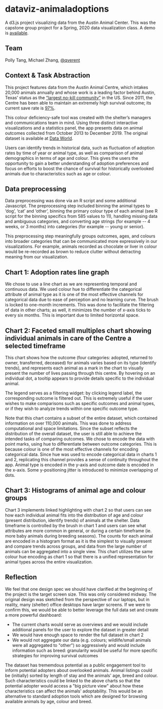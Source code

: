 # dataviz-animaladoptions
A d3.js project visualizing data from the Austin Animal Center. This was the capstone group project for a Spring, 2020 data visualization class. A demo is [available](https://qverent.github.io/dataviz-animaladoptions/).


## Team
Polly Tang, Michael Zhang, [@qverent](https://github.com/qverent)


## Context & Task Abstraction
This project features data from the Austin Animal Centre, which intakes 20,000 animals annually and whose work is a leading factor behind Austin, Texas’ status as the [“largest no-kill community”](http://www.austintexas.gov/page/no-kill-plan) in the US. Since 2011, the Centre has been able to maintain an extremely high survival outcome; its current save rate is [97%](https://www.austinpetsalive.org/about/our-story).

This colour deficiency-safe tool was created with the shelter’s managers and communications team in mind. Using three distinct interactive visualizations and a statistics panel, the app presents data on animal outcomes collected
from October 2013 to December 2019. The original dataset is available at [Data World](https://data.world/rebeccaclay/austin-tx-animal-center-stats).

Users can identify trends in historical data, such as fluctuation of adoption rates by time of year or animal type, as well as comparison of animal demographics in terms of age and colour. This gives the users the opportunity to gain a better understanding of adoption preferences and focus on efforts to boost the chance of survival for historically overlooked animals due to characteristics such as age or colour.


## Data preprocessing
Data preprocessing was done via an R script and some additional Javascript. The preprocessing step included binning the animal types to ‘dog’, ‘cat’ and ‘other’, binning the primary colour type of each animal (see R script for the binning specifics from 585 values to 11), handling missing data and ambiguous categories, and converting age strings (for example -- 4 weeks, or 3 months) into categories (for example -- young or senior).

This preprocessing step meaningfully groups outcomes, ages, and colours into broader categories that can be communicated more expressively in our visualizations. For example, animals recorded as chocolate or liver in colour would be re-recorded as brown to reduce clutter without detracting meaning from our visualization.


## Chart 1: Adoption rates line graph
We chose to use a line chart as we are representing temporal and continuous data. We used colour hue to differentiate the categorical attribute of animal type as it is one of the most effective channels for categorical data due to ease of perception and no learning curve. The brush is locked to one-month increments. This was done to facilitate the filtering of data in other charts; as well, it minimizes the number of x-axis ticks to every six months. This is important due to limited horizontal space.


## Chart 2: Faceted small multiples chart showing individual animals in care of the Centre a selected timeframe
This chart shows how the outcome (four categories: adopted, returned to owner, transferred, deceased) for animals varies based on its type (identify trends), and represents each animal as a mark in the chart to visually present the number of lives passing through this centre. By hovering on an individual dot, a tooltip appears to provide details specific to the individual animal.

The legend serves as a filtering widget: by clicking legend label, the corresponding outcome is filtered out. This is extremely useful if the user wishes to make comparisons such as specific outcomes and animal types, or if they wish to analyze trends within one specific outcome type.

Note that this chart contains a subset of the entire dataset, which contained information on over 110,000 animals. This was done to address computational and space limitations. Since the subset reflects the distribution of the overall dataset, the user is still able to achieve the intended tasks of comparing outcomes.
We chose to encode the data with point marks, using hue to differentiate between outcome categories. This is because colour is one of the most effective channels for encoding categorical data. Since hue was used to encode categorical data in charts 1 and 2, replicating this channel provides a sense of continuity throughout the app. Animal type is encoded in the y-axis and outcome date is encoded in the x-axis. Some y-positioning jitter is introduced to minimize overlapping of dots.


## Chart 3: Histograms of animal age and colour groups
Chart 3 implements linked highlighting with chart 2 so that users can see how each individual animal fits into the distribution of age and colour (present distribution, identify trends) of animals at the shelter. Data timeframe is controlled by the brush in chart 1 and users can see what attributes are more common in general, or during a certain timeframe (ie. more baby animals during breeding seasons). The counts for each animal are encoded in a histogram format as it is the simplest to visually present and compare trends across groups, and data from the large number of animals can be aggregated into a single view. This chart utilizes the same colour hue encoding as chart 1 so that there is a unified representation for animal types across the entire visualization.


## Reflection
We feel that one design spec we should have clarified at the beginning of the project is the target screen size.
This was only considered midway. The original design was sketched from the perspective of our
laptops, but in reality, many (shelter) office desktops have larger screens. If we were to confirm this, we would be able to better leverage the full data set and create a more powerful dashboard:
* The current charts would serve as overviews and we would include additional panels for the user to explore the dataset in greater detail
* We would have enough space to render the full dataset in chart 2
* We would not aggregate our data (e.g. colours; wildlife/small animals were all aggregated to "other") so aggressively and would include information such as breed: granularity would be useful for more specific strategies for improving survival outcomes

The dataset has trememdous potential as a public engagement tool to inform potential adopters about overlooked animals. Animal listings could be (initially) sorted by length of stay and the animals' age, breed and colour. Such characteristics could be linked to the above charts so that the potential adopter would access a "big picture view" about how these characteristics can affect the animals' adoptability. This would be an alternative to standard adoption tools which are designed for browsing available animals by age, colour and breed.
